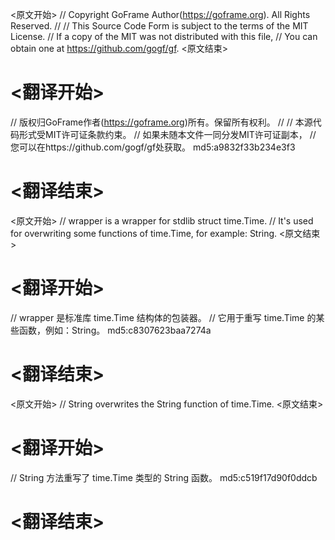 
<原文开始>
// Copyright GoFrame Author(https://goframe.org). All Rights Reserved.
//
// This Source Code Form is subject to the terms of the MIT License.
// If a copy of the MIT was not distributed with this file,
// You can obtain one at https://github.com/gogf/gf.
<原文结束>

# <翻译开始>
// 版权归GoFrame作者(https://goframe.org)所有。保留所有权利。
//
// 本源代码形式受MIT许可证条款约束。
// 如果未随本文件一同分发MIT许可证副本，
// 您可以在https://github.com/gogf/gf处获取。 md5:a9832f33b234e3f3
# <翻译结束>


<原文开始>
// wrapper is a wrapper for stdlib struct time.Time.
// It's used for overwriting some functions of time.Time, for example: String.
<原文结束>

# <翻译开始>
// wrapper 是标准库 time.Time 结构体的包装器。
// 它用于重写 time.Time 的某些函数，例如：String。 md5:c8307623baa7274a
# <翻译结束>


<原文开始>
// String overwrites the String function of time.Time.
<原文结束>

# <翻译开始>
// String 方法重写了 time.Time 类型的 String 函数。 md5:c519f17d90f0ddcb
# <翻译结束>

